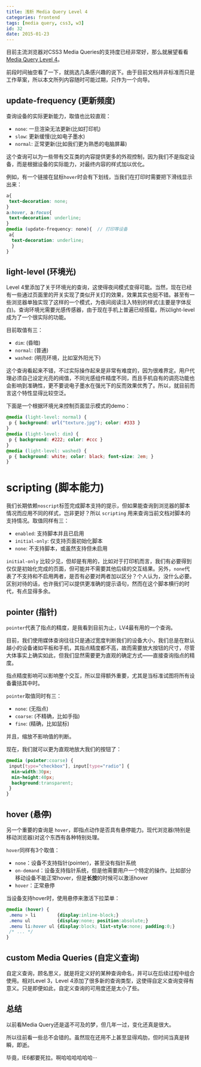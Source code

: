```yaml
---
title: 浅析 Media Query Level 4
categories: frontend
tags: [media query, css3, w3]
id: 32
date: 2015-01-23
---
```


目前主流浏览器对CSS3 Media Queries的支持度已经非常好，那么就展望看看[Media Query Level 4](http://dev.w3.org/csswg/mediaqueries-4/)。

前段时间抽空看了一下，就挑选几条感兴趣的说下。由于目前文档并非标准而只是工作草案，所以本文所列内容随时可能过期，只作为一个向导。

<!-- more -->

## update-frequency (更新频度)

查询设备的实际更新能力，取值也比较直观：

- `none`: 一旦渲染无法更新(比如打印机)
- `slow`: 更新缓慢(比如电子墨水)
- `normal`: 正常更新(比如我们更为熟悉的电脑屏幕)

这个查询可以为一些带有交互类的内容提供更多的外观控制，因为我们不是指定设备，而是根据设备的实际能力，对最终内容的样式加以优化。

例如，有一个链接在鼠标`hover`时会有下划线，当我们在打印时需要把下滑线显示出来：

```scss
a{
 text-decoration: none;
}
a:hover, a:focus{
 text-decoration: underline;
}
@media (update-frequency: none){  // 打印等设备
 a{
  text-decoration: underline;
  }
}
```

## light-level (环境光)

Level 4里添加了关于环境光的查询，这使得夜间模式变得可能。当然，现在已经有一些通过页面里的开关实现了类似开关灯的效果，效果其实也挺不错。甚至有一些浏览器单独实现了这样的一个模式，为夜间阅读注入特别的样式(主要是字体反白)。查询环境光需要光感传感器，由于现在手机上普遍已经搭载，所以light-level成为了一个很实际的功能。

目前取值有三：

- `dim`: (昏暗)
- `normal`: (普通)
- `washed`: (明亮环境，比如室外阳光下)

这个查询看起来不错，不过实际操作起来是非常有难度的，因为很难界定。用户代理必须自己设定光亮的阀值，不同光感组件精度不同，而且手机自有的调亮功能也会影响到准确性，更不要说电子墨水在强光下的反而效果优秀了。所以，就目前而言这个特性显得比较空泛。

下面是一个根据环境光来控制页面显示模式的demo：

```css
@media (light-level: normal) {
 p { background: url("texture.jpg"); color: #333 }
}
@media (light-level: dim) {
 p { background: #222; color: #ccc }
}
@media (light-level: washed) {
 p { background: white; color: black; font-size: 2em; }
}
```

# scripting (脚本能力)

我们长期依赖`noscript`标签完成脚本支持的提示，但如果能查询到浏览器的脚本情况而应用不同的样式，岂非更好？所以 `scripting` 用来查询当前文档对脚本的支持情况。取值同样有三：

- `enabled`: 支持脚本并且已启用
- `initial-only`: 仅支持页面初始化脚本
- `none`:    不支持脚本，或虽然支持但未启用

`initial-only` 比较少见，但却是有用的，比如对于打印机而言，我们有必要得到仅仅是初始化完成的页面，但可能并不需要其他后续的交互结果。另外，`none`代表了不支持和不启用两者，是否有必要对两者加以区分？个人认为，没什么必要。区别对待的话，也许我们可以提供更准确的提示语句，然而在这个脚本横行的时代，有点显得多余。

## pointer (指针)

`pointer`代表了指点的精度，是我看到目前为止，LV4最有用的一个查询。

目前，我们使用媒体查询往往只是通过宽度判断我们的设备大小，我们总是在默认越小的设备诸如平板和手机，其指点精度都不高，故而需要放大按钮的尺寸，尽管大体事实上确实如此，但我们显然需要更为直观的确定方式——直接查询指点的精度。

指点精度影响可以影响整个交互，所以显得额外重要，尤其是当标准试图将所有设备囊括其中时。

`pointer`取值同时有三：

- `none`: (无指点)
- `coarse`: (不精确，比如手指)
- `fine`: (精确，比如鼠标)

并且，缩放不影响值的判断。

现在，我们就可以更为直观地放大我们的按钮了：

```css
@media (pointer:coarse) {
 input[type="checkbox"], input[type="radio"] {
  min-width:30px;
  min-height:40px;
  background:transparent;
 }
}
```

## hover (悬停)

另一个重要的查询是 `hover`，即指点动作是否具有悬停能力。现代浏览器(特别是移动浏览器)对这个东西有各种特别处理。

`hover`同样有3个取值：

- `none`：设备不支持指针(pointer)，甚至没有指针系统
- `on-demand`：设备支持指针系统，但是他需要用户一个特定的操作。比如部分移动设备不能正常hover，但是**长按**的时候可以激活hover
- `hover`：正常悬停

当设备支持hover时，使用悬停来激活下拉菜单：

```css
@media (hover) {
 .menu > li        {display:inline-block;}
 .menu ul          {display:none; position:absolute;}
 .menu li:hover ul {display:block; list-style:none; padding:0;}
 /* ... */
}
```

## custom Media Queries (自定义查询)

自定义查询，顾名思义，就是将定义好的某种查询命名，并可以在后续过程中组合使用。相对Level 3，Level 4添加了很多新的查询类型，这使得自定义查询变得有意义。只是即便如此，自定义查询的可用度还是太小了些。

## 总结

以前看Media Query还是遥不可及的梦，但几年一过，变化还真是很大。

所以往前看一些总不会错的。虽然现在还用不上甚至显得鸡肋，但时间当真是转瞬，即逝。

毕竟，IE6都要死拉。啊哈哈哈哈哈哈···
